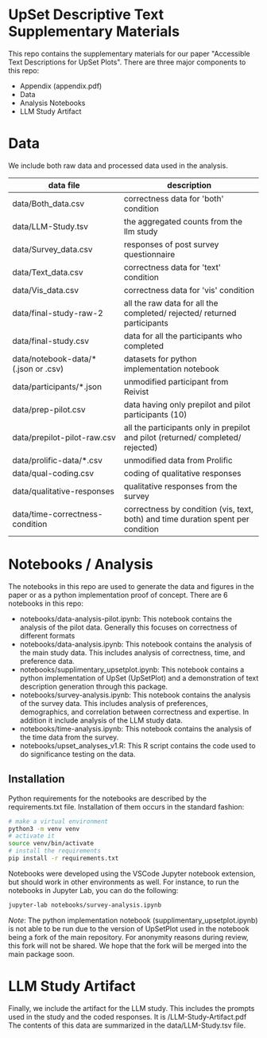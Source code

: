 # UpSet Descriptive Text Supplementary Materials

This repo contains the supplementary materials for our paper "Accessible Text Descriptions for UpSet Plots".
There are three major components to this repo:

- Appendix (appendix.pdf)
- Data
- Analysis Notebooks
- LLM Study Artifact

# Data

We include both raw data and processed data used in the analysis.

| data file                            | description                                                                      |
| ------------------------------------ | -------------------------------------------------------------------------------- |
| data/Both_data.csv                   | correctness data for 'both' condition                                            |
| data/LLM-Study.tsv                   | the aggregated counts from the llm study                                         |
| data/Survey_data.csv                 | responses of post survey questionnaire                                           |
| data/Text_data.csv                   | correctness data for 'text' condition                                            |
| data/Vis_data.csv                    | correctness data for 'vis' condition                                             |
| data/final-study-raw-2               | all the raw data for all the completed/ rejected/ returned participants          |
| data/final-study.csv                 | data for all the participants who completed                                      |
| data/notebook-data/\*(.json or .csv) | datasets for python implementation notebook                                      |
| data/participants/\*.json            | unmodified participant from Reivist                                              |
| data/prep-pilot.csv                  | data having only prepilot and pilot participants (10)                            |
| data/prepilot-pilot-raw.csv          | all the participants only in prepilot and pilot (returned/ completed/ rejected)  |
| data/prolific-data/\*.csv            | unmodified data from Prolific                                                    |
| data/qual-coding.csv                 | coding of qualitative responses                                                  |
| data/qualitative-responses           | qualitative responses from the survey                                            |
| data/time-correctness-condition      | correctness by condition (vis, text, both) and time duration spent per condition |

# Notebooks / Analysis

The notebooks in this repo are used to generate the data and figures in the paper or as a python implementation proof of concept.
There are 6 notebooks in this repo:

- notebooks/data-analysis-pilot.ipynb: This notebook contains the analysis of the pilot data. Generally this focuses on correctness of different formats
- notebooks/data-analysis.ipynb: This notebook contains the analysis of the main study data. This includes analysis of correctness, time, and preference data.
- notebooks/supplimentary_upsetplot.ipynb: This notebook contains a python implementation of UpSet (UpSetPlot) and a demonstration of text description generation through this package.
- notebooks/survey-analysis.ipynb: This notebook contains the analysis of the survey data. This includes analysis of preferences, demographics, and correlation between correctness and expertise. In addition it include analysis of the LLM study data.
- notebooks/time-analysis.ipynb: This notebook contains the analysis of the time data from the survey.
- notebooks/upset_analyses_v1.R: This R script contains the code used to do significance testing on the data.

## Installation

Python requirements for the notebooks are described by the requirements.txt file. Installation of them occurs in the standard fashion:

```sh
# make a virtual environment
python3 -m venv venv
# activate it
source venv/bin/activate
# install the requirements
pip install -r requirements.txt
```

Notebooks were developed using the VSCode Jupyter notebook extension, but should work in other environments as well. For instance, to run the notebooks in Jupyter Lab, you can do the following:

```sh
jupyter-lab notebooks/survey-analysis.ipynb
```

_Note_: The python implementation notebook (supplimentary_upsetplot.ipynb) is not able to be run due to the version of UpSetPlot used in the notebook being a fork of the main repository. For anonymity reasons during review, this fork will not be shared. We hope that the fork will be merged into the main package soon.

# LLM Study Artifact

Finally, we include the artifact for the LLM study. This includes the prompts used in the study and the coded responses. It is /LLM-Study-Artifact.pdf The contents of this data are summarized in the data/LLM-Study.tsv file.
